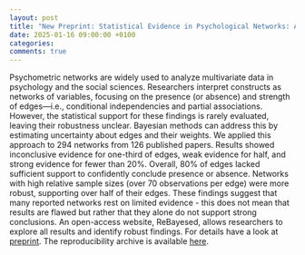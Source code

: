 ```yaml
---
layout: post
title: "New Preprint: Statistical Evidence in Psychological Networks: A Bayesian Analysis of 294 Networks from 126 Studies"
date: 2025-01-16 09:00:00 +0100
categories: 
comments: true
---
```


Psychometric networks are widely used to analyze multivariate data in psychology and the social sciences. Researchers interpret constructs as networks of variables, focusing on the presence (or absence) and strength of edges—i.e., conditional independencies and partial associations. However, the statistical support for these findings is rarely evaluated, leaving their robustness unclear. Bayesian methods can address this by estimating uncertainty about edges and their weights. We applied this approach to 294 networks from 126 published papers. Results showed inconclusive evidence for one-third of edges, weak evidence for half, and strong evidence for fewer than 20%. Overall, 80% of edges lacked sufficient support to confidently conclude presence or absence. Networks with high relative sample sizes (over 70 observations per edge) were more robust, supporting over half of their edges. These findings suggest that many reported networks rest on limited evidence - this does not mean that results are flawed but rather that they alone do not support strong conclusions. An open-access website, ReBayesed, allows researchers to explore all results and identify robust findings. For details have a look at [preprint](https://files.osf.io/v1/resources/62ydg/providers/osfstorage/6788e832a4d68dbb2b2f36e3?action=download&direct&version=1). The reproducibility archive is available [here](https://osf.io/n8r9g/).

